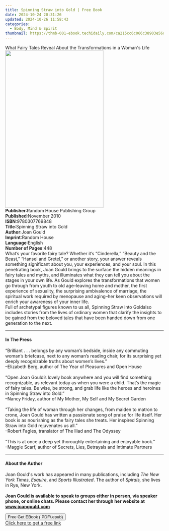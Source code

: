 ```yaml
---
title: Spinning Straw into Gold | Free Book
date: 2024-10-24 20:31:26
updated: 2024-10-26 11:58:43
categories:
  - Body, Mind & Spirit
thumbnail: https://thmb-001-ebook.techidaily.com/ca215cc6c066c38903e56d9cf9ae6280878ce1c99029e7fd19d57b81fe3bcdc3.jpg
---
```

<main id="book-container">
  <div class="flex flex-col">
    <div class="book-brief flex-1 py-6 px-4 sm:p-6 md:py-10 md:px-8">
      <!-- brief-->
      <div class="book-brief-main">
        What Fairy Tales Reveal About the Transformations in a Woman's Life
      </div>
    </div>
    <div
      class="book-meta-info flex-1 grid gap-4 col-start-1 col-end-3 row-start-1 sm:mb-6 sm:grid-cols-4 lg:gap-6 lg:col-start-2 lg:row-end-6 lg:row-span-6 lg:mb-0"
    >
      <div
        class="book-meta-info-left place-content-center mt-4 p-4 text-sm leading-6 col-start-2 col-span-2 dark:text-slate-400"
      >
        <img
          class="w-full h-500 object-cover rounded-lg sm:h-255 sm:col-span-2 lg:col-span-full"
          src="https://img-001-ebook.techidaily.com/96744fe9e73b0d8eabca3baf621a4d6fb1966d6c211807de345f5468278feb27.jpg"
          alt=""
          width="312"
          height="500"
        />
      </div>
      <div
        class="book-meta-info-right mt-2 col-start-1 row-start-2 col-span-3 self-center"
      >
        <!-- meta data  -->
        <div class="flex flex-col px-4 md:px-8">
          <div class="flex-1">
            <strong>Publisher</strong>:<span class="px-2"
              >Random House Publishing Group</span
            >
          </div>
          <div class="flex-1">
            <strong>Published</strong>:<span class="px-2">November 2010</span>
          </div>
          <div class="flex-1">
            <strong>ISBN</strong>:<span class="px-2">9780307769848</span>
          </div>
          <div class="flex-1">
            <strong>Title</strong>:<span class="px-2"
              >Spinning Straw into Gold</span
            >
          </div>
          <div class="flex-1">
            <strong>Author</strong>:<span class="px-2">Joan Gould</span>
          </div>
          <div class="flex-1">
            <strong>Imprint</strong>:<span class="px-2">Random House</span>
          </div>
          <div class="flex-1">
            <strong>Language</strong>:<span class="px-2">English</span>
          </div>
          <div class="flex-1">
            <strong>Number of Pages</strong>:<span class="px-2">448</span>
          </div>
        </div>
      </div>
    </div>
    <div class="book-description flex-1 py-6 px-4 sm:p-6 md:py-10 md:px-8">
      <div class="book-description-main">
        <div accordion-content="" id="description">
          What’s your favorite fairy tale? Whether it’s “Cinderella,” “Beauty
          and the Beast,” “Hansel and Gretel,” or another story, your answer
          reveals something significant about you, your experiences, and your
          soul. In this penetrating book, Joan Gould brings to the surface the
          hidden meanings in fairy tales and myths, and illuminates what they
          can tell you about the stages in your own life. As Gould explores the
          transformations that women go through from youth to old age–leaving
          home and mother, the first experience of sexuality, the surprising
          ambivalence of marriage, the spiritual work required by menopause and
          aging–her keen observations will enrich your awareness of your inner
          life.<br />Full of archetypal figures known to us all, Spinning Straw
          into Gold<i></i>also includes stories from the lives of ordinary women
          that clarify the insights to be gained from the beloved tales that
          have been handed down from one generation to the next.
        </div>
      </div>
    </div>
    <div class="book-excerpts flex-1 py-6 px-4 sm:p-6 md:py-10 md:px-8">
      <!-- excerpts-->
      <div class="book-excerpts-main">
        <hr />
        <h4 class="placeholder placeholder-heading">
          <span>In The Press</span>
        </h4>
        <p>
          “Brilliant . . . belongs by any woman’s bedside, inside any commuting
          woman’s briefcase, next to any woman’s reading chair, for its
          surprising yet deeply recognizable truths about women’s lives.”<br />–Elizabeth
          Berg,<b> </b>author of The Year of Pleasures and Open House<b
            ><i><br /></i></b
          ><br />“Open Joan Gould’s lovely book anywhere and you will find
          something recognizable, as relevant today as when you were a child.
          That’s the magic of fairy tales. Be wise, be strong, and grab life
          like the heroes and heroines in Spinning Straw into Gold.”<br />–Nancy
          Friday, author of My Mother, My Self and My Secret Garden<br /><br />“Taking
          the life of woman through her changes, from maiden to matron to crone,
          Joan Gould has written a passionate song of praise for life itself.
          Her book is as nourishing as the fairy tales she treats. Her inspired
          Spinning Straw into Gold rejuvenates us all.”<br />–Robert Fagles,
          translator of The Iliad and The Odyssey<br /><br />“This is at once a
          deep yet thoroughly entertaining and enjoyable book.”<br />–Maggie
          Scarf, author of Secrets, Lies, Betrayals and Intimate Partners
        </p>
      </div>
    </div>
    <div class="book-about-author flex-1 py-6 px-4 sm:p-6 md:py-10 md:px-8">
      <!-- about author-->
      <div class="book-main-author-main">
        <hr />
        <h4 class="placeholder placeholder-heading">
          <span>About the Author</span>
        </h4>
        <p>
          Joan Gould's work has appeared in many publications, including
          <i>The New York Times</i>, <i>Esquire</i>, and
          <i>Sports Illustrated</i>. The author of <i>Spirals,</i> she lives in
          Rye, New York.<br /><b
            ><br />Joan Gould is available to speak to groups either in person,
            via speaker phone, or online chats. Please contact her through her
            website at <u>www.joangould.com</u><br
          /></b>
        </p>
      </div>
    </div>
    <div class="book-free-get flex-1 py-6 px-4 sm:p-6 md:py-10 md:px-8">
      <button
        id="btn-free-get"
        class="bg-blue-500 hover:bg-blue-700 text-white font-bold py-2 px-4 rounded"
      >
        Free Get EBook (.PDF/.epub)
      </button>
      <div id="countdown-display" class="px-2 text-lg mt-2"></div>
      <a
        id="free-link"
        class="hidden bg-blue-500 hover:bg-blue-700 text-white font-bold py-2 px-4 rounded"
        href="https://www.ebooks.com/en-us/book/569955/spinning-straw-into-gold/joan-gould/"
        target="_blank"
        >Click here to get a free link</a
      >
    </div>
    <script>
      let countdownTime = 0;
      let countdownInterval = null;
      document
        .getElementById('btn-free-get')
        .addEventListener('click', startCountdown);
      function startCountdown() {
        countdownTime = new Date().getTime() + 60000 * 3;
        countdownInterval = setInterval(updateCountdown, 1000);
        document.getElementById('btn-free-get').disabled = true;
        document
          .getElementById('btn-free-get')
          .classList.add('bg-gray-500', 'cursor-not-allowed');
      }
      function updateCountdown() {
        let currentTime = new Date().getTime();
        let timeLeft = countdownTime - currentTime;
        let secondsLeft = Math.floor(timeLeft / 1000);
        document.getElementById('countdown-display').innerHTML =
          `Remaining time: ${secondsLeft} seconds.`;
        if (secondsLeft <= 0) {
          clearInterval(countdownInterval);
          document.getElementById('btn-free-get').classList.add('hidden');
          document.getElementById('free-link').classList.remove('hidden');
          document.getElementById('countdown-display').innerHTML = '';
        }
      }
    </script>
  </div>
</main>
